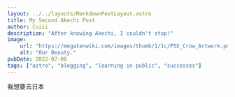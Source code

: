 ```yaml
---
layout: ../../layouts/MarkdownPostLayout.astro
title: My Second Akechi Post
author: Cuiii
description: "After knowing Akechi, I couldn't stop!"
image:
    url: "https://megatenwiki.com/images/thumb/1/1c/P5X_Crow_Artwork.png/600px-P5X_Crow_Artwork.png"
    alt: "Our Beauty."
pubDate: 2022-07-08
tags: ["astro", "blogging", "learning in public", "successes"]
---
```

我想要去日本

